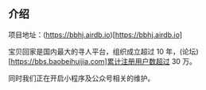 ## 介绍 ##

项目地址：(https://bbhj.airdb.io)[https://bbhj.airdb.io]

宝贝回家是国内最大的寻人平台，组织成立超过 10 年，(论坛)[https://bbs.baobeihuijia.com]累计注册用户数超过 30 万。

同时我们正在开启小程序及公众号相关的维护。
